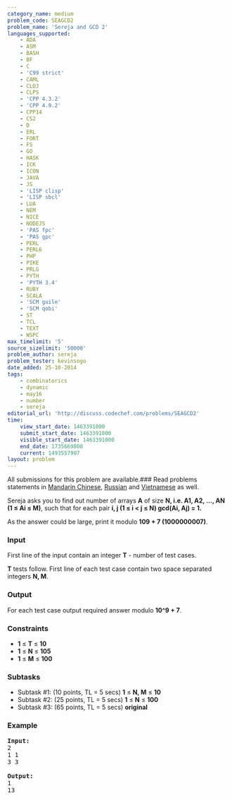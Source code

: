 ```yaml
---
category_name: medium
problem_code: SEAGCD2
problem_name: 'Sereja and GCD 2'
languages_supported:
    - ADA
    - ASM
    - BASH
    - BF
    - C
    - 'C99 strict'
    - CAML
    - CLOJ
    - CLPS
    - 'CPP 4.3.2'
    - 'CPP 4.9.2'
    - CPP14
    - CS2
    - D
    - ERL
    - FORT
    - FS
    - GO
    - HASK
    - ICK
    - ICON
    - JAVA
    - JS
    - 'LISP clisp'
    - 'LISP sbcl'
    - LUA
    - NEM
    - NICE
    - NODEJS
    - 'PAS fpc'
    - 'PAS gpc'
    - PERL
    - PERL6
    - PHP
    - PIKE
    - PRLG
    - PYTH
    - 'PYTH 3.4'
    - RUBY
    - SCALA
    - 'SCM guile'
    - 'SCM qobi'
    - ST
    - TCL
    - TEXT
    - WSPC
max_timelimit: '5'
source_sizelimit: '50000'
problem_author: sereja
problem_tester: kevinsogo
date_added: 25-10-2014
tags:
    - combinatorics
    - dynamic
    - may16
    - number
    - sereja
editorial_url: 'http://discuss.codechef.com/problems/SEAGCD2'
time:
    view_start_date: 1463391000
    submit_start_date: 1463391000
    visible_start_date: 1463391000
    end_date: 1735669800
    current: 1493557907
layout: problem
---
```

All submissions for this problem are available.###  Read problems statements in [Mandarin Chinese](http://www.codechef.com/download/translated/MAY16/mandarin/SEAGCD2.pdf), [Russian](http://www.codechef.com/download/translated/MAY16/russian/SEAGCD2.pdf) and [Vietnamese](http://www.codechef.com/download/translated/MAY16/vietnamese/SEAGCD2.pdf) as well.

Sereja asks you to find out number of arrays **A** of size **N, i.e. A1, A2, ..., AN (1 ≤ Ai ≤ M)**, such that for each pair **i, j (1 ≤ i < j ≤ N) gcd(Ai, Aj) = 1.**

As the answer could be large, print it modulo **109 + 7 (1000000007)**.

### Input

First line of the input contain an integer **T** - number of test cases.

**T** tests follow. First line of each test case contain two space separated integers **N, M**.

### Output

For each test case output required answer modulo **10^9 + 7**.

### Constraints

- **1** ≤ **T** ≤  **10**
- **1** ≤ **N** ≤  **105**
- **1** ≤ **M** ≤  **100**

### Subtasks

- Subtask #1: (10 points, TL = 5 secs) **1** ≤ **N, M** ≤  **10**
- Subtask #2: (25 points, TL = 5 secs) **1** ≤ **N** ≤  **100**
- Subtask #3: (65 points, TL = 5 secs) **original**

### Example

<pre><b>Input:</b>
2
1 1
3 3

<b>Output:</b>
1
13

</pre>
